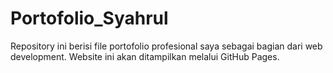 # Portofolio_Syahrul
Repository ini berisi file portofolio profesional saya sebagai bagian dari web development. Website ini akan ditampilkan melalui GitHub Pages.
